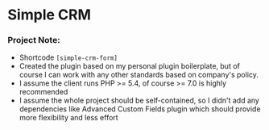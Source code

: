 # Simple CRM

### Project Note:
- Shortcode `[simple-crm-form]`
- Created the plugin based on my personal plugin boilerplate, but of course I can work with any other standards based on company's policy.
- I assume the client runs PHP >= 5.4, of course >= 7.0 is highly recommended
- I assume the whole project should be self-contained, so I didn't add any dependencies like Advanced Custom Fields plugin which should provide more flexibility and less effort